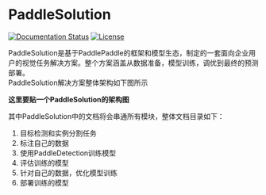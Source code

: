 # PaddleSolution

[![Documentation Status](https://img.shields.io/badge/docs-latest-brightgreen.svg?style=flat)](https://github.com/jiangjiajun/PaddleSolution) [![License](https://img.shields.io/badge/license-Apache%202-blue.svg)](LICENSE)

PaddleSolution是基于PaddlePaddle的框架和模型生态，制定的一套面向企业用户的视觉任务解决方案。整个方案涵盖从数据准备，模型训练，调优到最终的预测部署。  
PaddleSolution解决方案整体架构如下图所示

**这里要贴一个PaddleSolution的架构图**

其中PaddleSolution中的文档将会串通所有模块，整体文档目录如下：
1. 目标检测和实例分割任务  
2. 标注自己的数据  
3. 使用PaddleDetection训练模型  
4. 评估训练的模型  
5. 针对自己的数据，优化模型训练  
6. 部署训练的模型  
